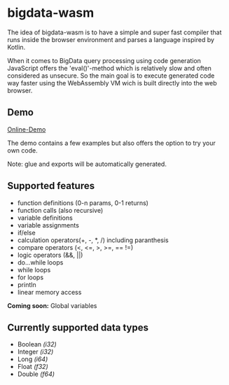 # bigdata-wasm
The idea of bigdata-wasm is to have a simple and super fast compiler that runs inside the browser environment and parses a language inspired by Kotlin.

When it comes to BigData query processing using code generation JavaScript offers the 'eval()'-method which is relatively slow and often considered as unsecure.
So the main goal is to execute generated code way faster using the WebAssembly VM wich is built directly into the web browser.

## Demo
[Online-Demo](https://cdn.rawgit.com/nr23730/bigdata-wasm/a957496c/index.html)

The demo contains a few examples but also offers the option to try your own code.

Note: glue and exports will be automatically generated.

## Supported features

- function definitions (0-n params, 0-1 returns)
- function calls (also recursive)
- variable definitions
- variable assignments
- if/else
- calculation operators(+, -, *, /) including paranthesis
- compare operators (<, <=, >, >=, == !=)
- logic operators (&&,  ||)
- do...while loops
- while loops
- for loops
- println
- linear memory access

**Coming soon:** Global variables

## Currently supported data types

- Boolean *(i32)*
- Integer *(i32)*
- Long *(i64)*
- Float *(f32)*
- Double *(f64)*

